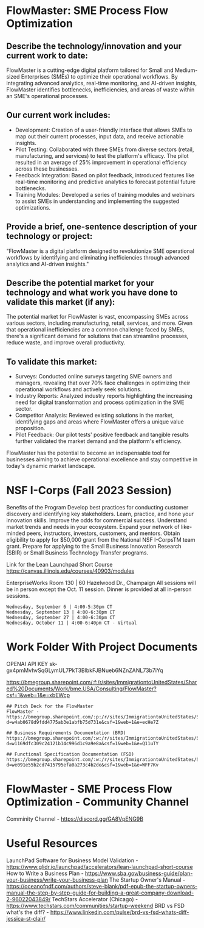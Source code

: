 # FlowMaster: SME Process Flow Optimization

## Describe the technology/innovation and your current work to date:  
FlowMaster is a cutting-edge digital platform tailored for Small and Medium-sized Enterprises (SMEs) to optimize their operational workflows. By integrating advanced analytics, real-time monitoring, and AI-driven insights, FlowMaster identifies bottlenecks, inefficiencies, and areas of waste within an SME's operational processes.

## Our current work includes:
- Development: Creation of a user-friendly interface that allows SMEs to map out their current processes, input data, and receive actionable insights.
- Pilot Testing: Collaborated with three SMEs from diverse sectors (retail, manufacturing, and services) to test the platform's efficacy. The pilot resulted in an average of 25% improvement in operational efficiency across these businesses.
- Feedback Integration: Based on pilot feedback, introduced features like real-time monitoring and predictive analytics to forecast potential future bottlenecks.
- Training Modules: Developed a series of training modules and webinars to assist SMEs in understanding and implementing the suggested optimizations.

## Provide a brief, one-sentence description of your technology or project:  
"FlowMaster is a digital platform designed to revolutionize SME operational workflows by identifying and eliminating inefficiencies through advanced analytics and AI-driven insights."

## Describe the potential market for your technology and what work you have done to validate this market (if any):  
The potential market for FlowMaster is vast, encompassing SMEs across various sectors, including manufacturing, retail, services, and more. Given that operational inefficiencies are a common challenge faced by SMEs, there's a significant demand for solutions that can streamline processes, reduce waste, and improve overall productivity.

## To validate this market:
- Surveys: Conducted online surveys targeting SME owners and managers, revealing that over 70% face challenges in optimizing their operational workflows and actively seek solutions.
- Industry Reports: Analyzed industry reports highlighting the increasing need for digital transformation and process optimization in the SME sector.
- Competitor Analysis: Reviewed existing solutions in the market, identifying gaps and areas where FlowMaster offers a unique value proposition.
- Pilot Feedback: Our pilot tests' positive feedback and tangible results further validated the market demand and the platform's efficiency.

FlowMaster has the potential to become an indispensable tool for businesses aiming to achieve operational excellence and stay competitive in today's dynamic market landscape.

# NSF I-Corps (Fall 2023 Session)
Benefits of the Program
Develop best practices for conducting customer discovery and identifying key stakeholders.
Learn, practice, and hone your innovation skills.
Improve the odds for commercial success.
Understand market trends and needs in your ecosystem.
Expand your network of like-minded peers, instructors, investors, customers, and mentors.
Obtain eligibility to apply for $50,000 grant from the National NSF I-CorpsTM team grant.
Prepare for applying to the Small Business Innovation Research (SBIR) or Small Business Technology Transfer programs.

Link for the Lean Launchpad Short Course https://canvas.illinois.edu/courses/40903/modules

EnterpriseWorks Room 130 | 60 Hazelwood Dr., Champaign
All sessions will be in person except the Oct. 11 session. 
Dinner is provided at all in-person sessions.

    Wednesday, September 6 | 4:00-5:30pm CT
    Wednesday, September 13 | 4:00-6:30pm CT
    Wednesday, September 27 | 4:00-6:30pm CT
    Wednesday, October 11 | 4:00-6:40pm CT - Virtual

# Work Folder With Project Documents

OPENAI API KEY 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

https://bmegroup.sharepoint.com/:f:/r/sites/ImmigrationtoUnitedStates/Shared%20Documents/Work/bme.USA/Consulting/FlowMaster?csf=1&web=1&e=xbEWcp

    ## Pitch Deck for the FlowMaster
    FlowMaster - https://bmegroup.sharepoint.com/:p:/r/sites/ImmigrationtoUnitedStates/Shared%20Documents/Work/bme.USA/Consulting/FlowMaster/FlowMaster.pptx?d=w4ab0678d9fdd4775ab3e1abfb75d731e&csf=1&web=1&e=ecHe7Z

    ## Business Requirements Documentation (BRD)
    https://bmegroup.sharepoint.com/:w:/r/sites/ImmigrationtoUnitedStates/Shared%20Documents/Work/bme.USA/Consulting/FlowMaster/7.%20Business%20Requirement%20Document.docx?d=w1169dfc309c24121b14c996d1c9a9e8a&csf=1&web=1&e=Q11uTY

    ## Functional Specification Documentation (FSD)
    https://bmegroup.sharepoint.com/:w:/r/sites/ImmigrationtoUnitedStates/Shared%20Documents/Work/bme.USA/Consulting/FlowMaster/8.%20Functional%20Specification%20Document.docx?d=we091e55b2cd7415795efa0a273c4b2de&csf=1&web=1&e=WFF7Kv


# FlowMaster - SME Process Flow Optimization - Community Channel
Comminity Channel - https://discord.gg/GA8VpENG9B

# Useful Resources
LaunchPad Software for Business Model Validation - https://www.glidr.io/launchpad/accelerators/lean-launchpad-short-course
How to Write a Business Plan - https://www.sba.gov/business-guide/plan-your-business/write-your-business-plan
The Startup Owner's Manual - https://oceanofpdf.com/authors/steve-blank/pdf-epub-the-startup-owners-manual-the-step-by-step-guide-for-building-a-great-company-download-2-96022043849/
TechStars Accelerator (Chicago) - https://www.techstars.com/communities/startup-weekend
BRD vs FSD what's the diff? - https://www.linkedin.com/pulse/brd-vs-fsd-whats-diff-jessica-st-clair/